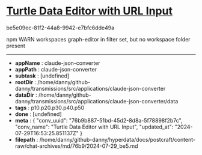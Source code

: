 # [Turtle Data Editor with URL Input](https://claude.ai/chat/76b9b887-51bd-45d2-8d8a-5f78898f2b7c)

be5e09ec-81f2-44a8-9942-e7bfc6dde49a

npm WARN workspaces graph-editor in filter set, but no workspace folder present

---

* **appName** : claude-json-converter
* **appPath** : claude-json-converter
* **subtask** : [undefined]
* **rootDir** : /home/danny/github-danny/transmissions/src/applications/claude-json-converter
* **dataDir** : /home/danny/github-danny/transmissions/src/applications/claude-json-converter/data
* **tags** : p10.p20.p30.p40.p50
* **done** : [undefined]
* **meta** : {
  "conv_uuid": "76b9b887-51bd-45d2-8d8a-5f78898f2b7c",
  "conv_name": "Turtle Data Editor with URL Input",
  "updated_at": "2024-07-29T16:53:25.851137Z"
}
* **filepath** : /home/danny/github-danny/hyperdata/docs/postcraft/content-raw/chat-archives/md/76b9/2024-07-29_be5.md